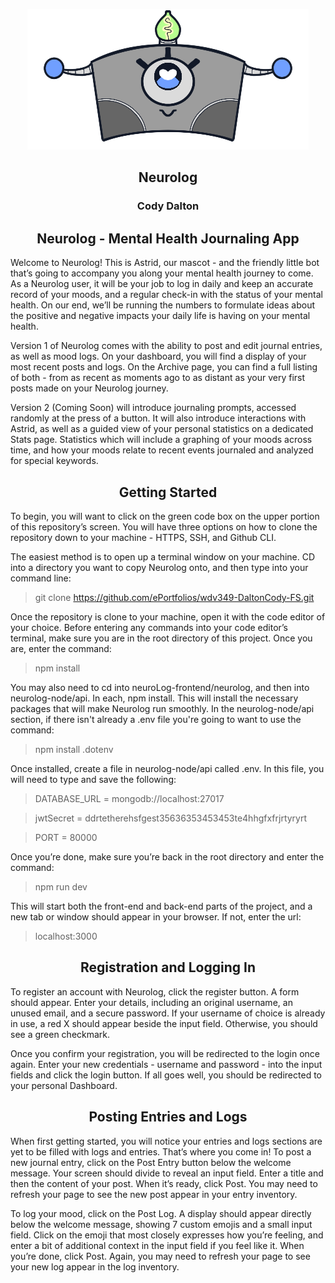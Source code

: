 <p align="center">
  <img src="neuroLog-frontend/neurolog/src/images/astrid_default.png" alt="Astrid"/>
</p>

<h2 align="center">Neurolog</h2>
<h3 align="center">Cody Dalton</h3> 

<h2 align="center">Neurolog - Mental Health Journaling App</h2>

Welcome to Neurolog! This is Astrid, our mascot - and the friendly little bot that’s going to accompany you along your mental health journey to come. As a Neurolog user, it will be your job to log in daily and keep an accurate record of your moods, and a regular check-in with the status of your mental health. On our end, we’ll be running the numbers to formulate ideas about the positive and negative impacts your daily life is having on your mental health.

Version 1 of Neurolog comes with the ability to post and edit journal entries, as well as mood logs. On your dashboard, you will find a display of your most recent posts and logs. On the Archive page, you can find a full listing of both - from as recent as moments ago to as distant as your very first posts made on your Neurolog journey.

Version 2 (Coming Soon) will introduce journaling prompts, accessed randomly at the press of a button. It will also introduce interactions with Astrid, as well as a guided view of your personal statistics on a dedicated Stats page. Statistics which will include a graphing of your moods across time, and how your moods relate to recent events journaled and analyzed for special keywords.

<h2 align="center">Getting Started</h2>

To begin, you will want to click on the green code box on the upper portion of this repository’s screen. You will have three options on how to clone the repository down to your machine - HTTPS, SSH, and Github CLI. 

The easiest method is to open up a terminal window on your machine. CD into a directory you want to copy Neurolog onto, and then type into your command line:

> git clone https://github.com/ePortfolios/wdv349-DaltonCody-FS.git

Once the repository is clone to your machine, open it with the code editor of your choice. Before entering any commands into your code editor’s terminal, make sure you are in the root directory of this project. Once you are, enter the command:

> npm install

You may also need to cd into neuroLog-frontend/neurolog, and then into neurolog-node/api. In each, npm install. This will install the necessary packages that will make Neurolog run smoothly. In the neurolog-node/api section, if there isn't already a .env file you're going to want to use the command:

> npm install .dotenv

Once installed, create a file in neurolog-node/api called .env. In this file, you will need to type and save the following:

> DATABASE_URL = mongodb://localhost:27017

> jwtSecret = ddrtetherehsfgest35636353453453te4hhgfxfrjrtyryrt

> PORT = 80000

Once you’re done, make sure you’re back in the root directory and enter the command: 

> npm run dev

This will start both the front-end and back-end parts of the project, and a new tab or window should appear in your browser. If not, enter the url:

> localhost:3000

<h2 align="center">Registration and Logging In</h2>

To register an account with Neurolog, click the register button. A form should appear. Enter your details, including an original username, an unused email, and a secure password. If your username of choice is already in use, a red X should appear beside the input field. Otherwise, you should see a green checkmark.

Once you confirm your registration, you will be redirected to the login once again. Enter your new credentials - username and password - into the input fields and click the login button. If all goes well, you should be redirected to your personal Dashboard.

<h2 align="center">Posting Entries and Logs</h2>

When first getting started, you will notice your entries and logs sections are yet to be filled with logs and entries. That’s where you come in! To post a new journal entry, click on the Post Entry button below the welcome message. Your screen should divide to reveal an input field. Enter a title and then the content of your post. When it’s ready, click Post. You may need to refresh your page to see the new post appear in your entry inventory.

To log your mood, click on the Post Log. A display should appear directly below the welcome message, showing 7 custom emojis and a small input field. Click on the emoji that most closely expresses how you’re feeling, and enter a bit of additional context in the input field if you feel like it. When you’re done, click Post. Again, you may need to refresh your page to see your new log appear in the log inventory.
